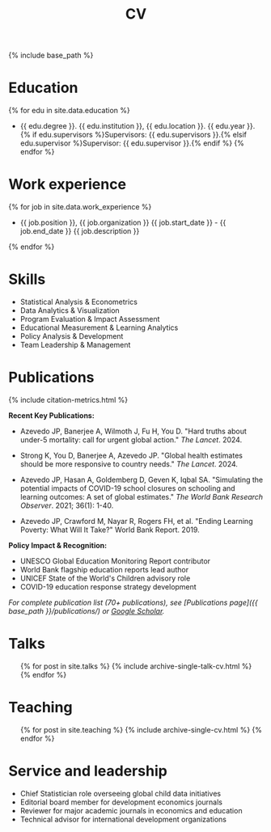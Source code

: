 ﻿---
layout: archive
title: "CV"
permalink: /cv/
author_profile: true
redirect_from:
  - /resume
---

{% include base_path %}

Education
======
{% for edu in site.data.education %}
* {{ edu.degree }}. {{ edu.institution }}, {{ edu.location }}. {{ edu.year }}. {% if edu.supervisors %}Supervisors: {{ edu.supervisors }}.{% elsif edu.supervisor %}Supervisor: {{ edu.supervisor }}.{% endif %}
{% endfor %}

Work experience
======
{% for job in site.data.work_experience %}
* {{ job.position }}, {{ job.organization }}  {{ job.start_date }} - {{ job.end_date }}
{{ job.description }}

{% endfor %}

Skills
======
* Statistical Analysis & Econometrics
* Data Analytics & Visualization  
* Program Evaluation & Impact Assessment
* Educational Measurement & Learning Analytics
* Policy Analysis & Development
* Team Leadership & Management

Publications
======

{% include citation-metrics.html %}

**Recent Key Publications:**

* Azevedo JP, Banerjee A, Wilmoth J, Fu H, You D. "Hard truths about under-5 mortality: call for urgent global action." *The Lancet*. 2024.

* Strong K, You D, Banerjee A, Azevedo JP. "Global health estimates should be more responsive to country needs." *The Lancet*. 2024.

* Azevedo JP, Hasan A, Goldemberg D, Geven K, Iqbal SA. "Simulating the potential impacts of COVID-19 school closures on schooling and learning outcomes: A set of global estimates." *The World Bank Research Observer*. 2021; 36(1): 1-40.

* Azevedo JP, Crawford M, Nayar R, Rogers FH, et al. "Ending Learning Poverty: What Will It Take?" World Bank Report. 2019.

**Policy Impact & Recognition:**
* UNESCO Global Education Monitoring Report contributor
* World Bank flagship education reports lead author
* UNICEF State of the World's Children advisory role
* COVID-19 education response strategy development

*For complete publication list (70+ publications), see [Publications page]({{ base_path }}/publications/) or [Google Scholar](https://scholar.google.com/citations?user=lTKXA78AAAAJ).*
  
Talks
======
  <ul>{% for post in site.talks %}
    {% include archive-single-talk-cv.html %}
  {% endfor %}</ul>
  
Teaching
======
  <ul>{% for post in site.teaching %}
    {% include archive-single-cv.html %}
  {% endfor %}</ul>
  
Service and leadership
======
* Chief Statistician role overseeing global child data initiatives
* Editorial board member for development economics journals
* Reviewer for major academic journals in economics and education
* Technical advisor for international development organizations

